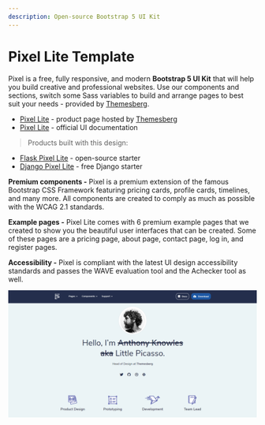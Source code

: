 ```yaml
---
description: Open-source Bootstrap 5 UI Kit
---
```


# Pixel Lite Template

Pixel is a free, fully responsive, and modern **Bootstrap 5 UI Kit** that will help you build creative and professional websites. Use our components and sections, switch some Sass variables to build and arrange pages to best suit your needs - provided by [Themesberg](../partners/themesberg.md).

* [Pixel Lite](https://themesberg.com/product/ui-kit/pixel-lite-free-bootstrap-4-ui-kit) - product page hosted by [Themesberg](../partners/themesberg.md)
* [Pixel Lite](https://themesberg.com/docs/pixel-bootstrap/getting-started/overview/) - official UI documentation

> Products built with this design:

* [Flask Pixel Lite](../../products/flask-apps/pixel-lite.md) - open-source starter
* [Django Pixel Lite](../../products/django-apps/pixel-lite.md) - free Django starter

**Premium components -** Pixel is a premium extension of the famous Bootstrap CSS Framework featuring pricing cards, profile cards, timelines, and many more. All components are created to comply as much as possible with the WCAG 2.1 standards.

**Example pages -** Pixel Lite comes with 6 premium example pages that we created to show you the beautiful user interfaces that can be created. Some of these pages are a pricing page, about page, contact page, log in, and register pages.

**Accessibility -** Pixel is compliant with the latest UI design accessibility standards and passes the WAVE evaluation tool and the Achecker tool as well.

![Pixel Lite - Bootstrap 5 UI Kit.](../../.gitbook/assets/pixel-bootstrap-5-freelancer-page.png)





